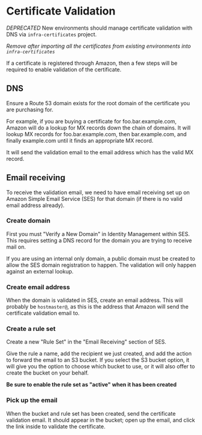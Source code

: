 # Certificate Validation

*DEPRECATED*
New environments should manage certificate validation with DNS via `infra-certificates` project.

*Remove after importing all the certificates from existing environments into `infra-certificates`*

If a certificate is registered through Amazon, then a few steps will be required to enable validation of the certificate.

## DNS

Ensure a Route 53 domain exists for the root domain of the certificate you are purchasing for.

For example, if you are buying a certificate for foo.bar.example.com, Amazon will do a lookup for MX records down the chain of domains. It will lookup MX records for foo.bar.example.com, then bar.example.com, and finally example.com until it finds an appropriate MX record.

It will send the validation email to the email address which has the valid MX record.

## Email receiving

To receive the validation email, we need to have email receiving set up on Amazon Simple Email Service (SES) for that domain (if there is no valid email address already).

### Create domain

First you must "Verify a New Domain" in Identity Management within SES. This requires setting a DNS record for the domain you are trying to receive mail on.

If you are using an internal only domain, a public domain must be created to allow the SES domain registration to happen. The validation will only happen against an external lookup.

### Create email address

When the domain is validated in SES, create an email address. This will probably be `hostmaster@`, as this is the address that Amazon will send the certificate validation email to.

### Create a rule set

Create a new "Rule Set" in the "Email Receiving" section of SES.

Give the rule a name, add the recipient we just created, and add the action to forward the email to an S3 bucket. If you select the S3 bucket option, it will give you the option to choose which bucket to use, or it will also offer to create the bucket on your behalf.

**Be sure to enable the rule set as "active" when it has been created**

### Pick up the email

When the bucket and rule set has been created, send the certificate validation email. It should appear in the bucket; open up the email, and click the link inside to validate the certificate.
